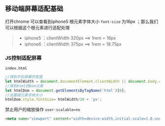 ## 移动端屏幕适配基础

打开chrome 可以查看到iphone5 根元素字体大小 `font-size` 为16px ；那么我们可以根据这个根元素进行适配处理

> * iphone5 ：clientWidth 320px ==&gt; 1rem = 16px
> * iphone6 ：clientWidth 375px ==&gt; 1rem = 18.75px

### JS控制适配屏幕

`index.html`

```js
//得到手机屏幕的宽度
let htmlWidth = document.documentElement.clientWidth || document.body.clientWidth;
//得到html的Dom元素
let htmlDom = document.getElementsByTagName('html')[0];
//设置根元素字体大小
htmlDom.style.fontSize= htmlWidth/20 + 'px';
```

禁止用户的缩放操作 `user-scalable=no`

```html
<meta name="viewport" content="width=device-width,initial-scale=1.0,user-scalable=no">
```



